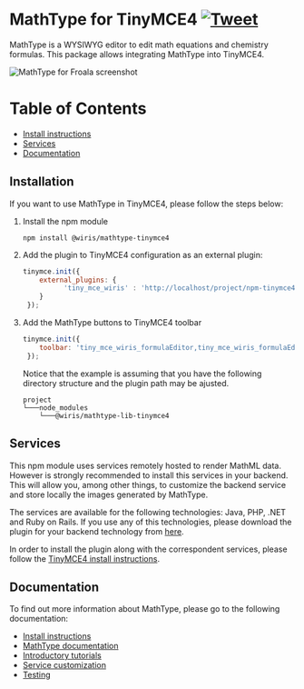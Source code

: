 
MathType for TinyMCE4 [![Tweet](https://img.shields.io/twitter/url/http/shields.io.svg?style=social)](https://twitter.com/wirismath)
===================================

MathType is a WYSIWYG editor to edit math equations and chemistry formulas. This package allows integrating MathType into TinyMCE4.

![MathType for Froala screenshot](http://www.wiris.com/system/files/attachments/1202/TinyMCE_editor_plugin.png)

# Table of Contents
- [Install instructions](#install-instructions)
- [Services](#services)
- [Documentation](#documentation)

## Installation
If you want to use MathType in TinyMCE4, please follow the steps below:

1. Install the npm module
    ```
    npm install @wiris/mathtype-tinymce4
    ```
2. Add the plugin to TinyMCE4 configuration as an external plugin:
    ```js
    tinymce.init({
        external_plugins: {
              'tiny_mce_wiris' : 'http://localhost/project/npm-tinymce4/node_modules/@wiris/mathtype-tinymce4/plugin.min.js'
        }
     });
3. Add the MathType buttons to TinyMCE4 toolbar
    ```js
    tinymce.init({
        toolbar: 'tiny_mce_wiris_formulaEditor,tiny_mce_wiris_formulaEditorChemistry',
     });
    ```
    Notice that the example is assuming that you have the following directory structure and the plugin path may be ajusted.
    ```
    project
    └───node_modules
        └───@wiris/mathtype-lib-tinymce4
    ```
## Services

This npm module uses services remotely hosted to render MathML data. However is strongly recommended to install this services in your backend. This will allow you, among other things, to customize the backend service and store locally the images generated by MathType.

The services are available for the following technologies: Java, PHP, .NET and Ruby on Rails. If you use any of this technologies, please download the plugin for your backend technology from [here](http://www.wiris.com/en/plugins3/tinymce/download).

In order to install the plugin along with the correspondent services, please follow the [TinyMCE4 install instructions](http://docs.wiris.com/en/mathtype/mathtype_web/integrations/html/tinymce).

## Documentation
To find out more information about MathType, please go to the following documentation:

* [Install instructions](http://docs.wiris.com/en/mathtype/mathtype_web/integrations/html/tinymce)
* [MathType documentation](http://docs.wiris.com/en/mathtype/mathtype_web/start)
* [Introductory tutorials](http://docs.wiris.com/en/mathtype/mathtype_web/intro_tutorials)
* [Service customization](http://docs.wiris.com/en/mathtype/mathtype_web/integrations/config-table)
* [Testing](http://docs.wiris.com/en/mathtype/mathtype_web/integrations/html/plugins-test)